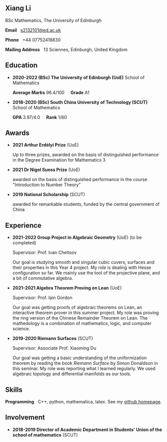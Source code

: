 ## Xiang Li
BSc Mathematics, The University of Edinburgh

**Email** &nbsp; s2132101@ed.ac.uk

**Phone** &nbsp; +44 07752418830

**Mailing Address** &nbsp; 13 Sciennes, Edinburgh, United Kingdom

## Education

* **2020-2022 (BSc) The University of Edinburgh (UoE)** School of Mathematics

  **Average Marks** 96.4/100 &nbsp;&nbsp;&nbsp;  **Grade** A1 

* **2018-2020 (BSc) South China University of Technology (SCUT)** School of Mathematics

  **GPA** 3.97/4.0 &nbsp;&nbsp;&nbsp; **Rank** 1/60

## Awards

* **2021 Arthur Erdélyi Prize** (UoE)

  Up to three prizes, awarded on the basis of distinguished performance in the Degree Examination for Mathematics 3

* **2021 Dr Nigel Suess Prize** (UoE)

  awarded on the basis of distinguished performance in the course "Introduction to Number Theory"
* **2019 National Scholarship** (SCUT)

  awarded for remarkable students, funded by the central government of China

## Experience

* **2021-2022 Group Project in Algebraic Geometry** (UoE) (to be completed)

  Supervisor: Prof. Ivan Cheltsov 
  
  Our goal is studying smooth and singular cubic cuvers, surfaces and their properties in this Year 4 project. My role is dealing with Hesse configuration so far. We mainly use the tool of the projective plane, and a bit of commutative algebra.

* **2021-2021 Algebra Theorem Proving on Lean** (UoE)

  Supervisor: Prof. Iain Gordon

  Our goal was getting proofs of algebraic theorems on Lean, an interactive theorem prover in this summer project. My role was proving the ring version of the Chinese Remainder Theorem on Lean. The mathedology is a combination of mathematics, logic, and computer science.


* **2019-2020 Riemann Surfaces** (SCUT)

  Supervisor: Associate Prof. Xiaoming Du

  Our goal was getting a basic understanding of the uniformization theorem by reading the book *Riemann Surface* by Simon Donaldson in this seminar. My role was reporting what I learned regularly. We used algebraic topology and differential manifolds as our tools.
  
## Skills

**Programming** &nbsp; C++, python, mathematica, latex. See my [github homepage](https://github.com/lambdacdm).

## Involvement

* **2018-2019 Director of Academic Department in Students' Union of the school of mathematics** (SCUT)
  
<!-- ## Research Interest

I'm interested in Algebra. Specifically, I have read the following books in the respective fields:

* *Naive Lie Theory* by John Stillwell (Lie Algebra)

* *Basic Category Theory* by Tom Leinster (Category Theory)

* *Riemann Surface* by Simon Donaldson (Riemann Surface) -->

<!-- ## Welcome to GitHub Pages

You can use the [editor on GitHub](https://github.com/lambdacdm/homepage/edit/main/README.md) to maintain and preview the content for your website in Markdown files.

Whenever you commit to this repository, GitHub Pages will run [Jekyll](https://jekyllrb.com/) to rebuild the pages in your site, from the content in your Markdown files.

### Markdown

Markdown is a lightweight and easy-to-use syntax for styling your writing. It includes conventions for

```markdown
Syntax highlighted code block

# Header 1
## Header 2
### Header 3

- Bulleted
- List

1. Numbered
2. List

**Bold** and _Italic_ and `Code` text

[Link](url) and ![Image](src)
```

For more details see [GitHub Flavored Markdown](https://guides.github.com/features/mastering-markdown/).

### Jekyll Themes

Your Pages site will use the layout and styles from the Jekyll theme you have selected in your [repository settings](https://github.com/lambdacdm/homepage/settings/pages). The name of this theme is saved in the Jekyll `_config.yml` configuration file.

### Support or Contact

Having trouble with Pages? Check out our [documentation](https://docs.github.com/categories/github-pages-basics/) or [contact support](https://support.github.com/contact) and we’ll help you sort it out. -->
